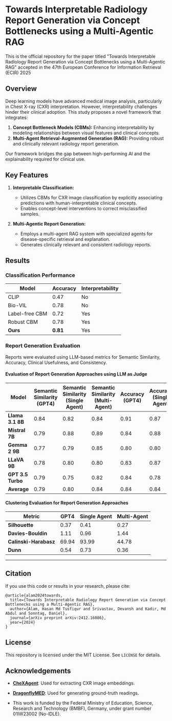 
# Towards Interpretable Radiology Report Generation via Concept Bottlenecks using a Multi-Agentic RAG

This is the official repository for the paper titled "Towards Interpretable Radiology Report Generation via Concept Bottlenecks using a Multi-Agentic RAG" accepted in the 47th European Conference for Information Retrieval (ECIR) 2025

## Overview

Deep learning models have advanced medical image analysis, particularly in Chest X-ray (CXR) interpretation. However, interpretability challenges hinder their clinical adoption. This study proposes a novel framework that integrates:

1. **Concept Bottleneck Models (CBMs):** Enhancing interpretability by modeling relationships between visual features and clinical concepts.
2. **Multi-Agent Retrieval-Augmented Generation (RAG):** Providing robust and clinically relevant radiology report generation.

Our framework bridges the gap between high-performing AI and the explainability required for clinical use.


## Key Features

1. **Interpretable Classification:**
   - Utilizes CBMs for CXR image classification by explicitly associating predictions with human-interpretable clinical concepts.
   - Enables concept-level interventions to correct misclassified samples.

2. **Multi-Agentic Report Generation:**
   - Employs a multi-agent RAG system with specialized agents for disease-specific retrieval and explanation.
   - Generates clinically relevant and consistent radiology reports.

## Results

### Classification Performance
| Model                     | Accuracy | Interpretability |
|---------------------------|----------|------------------|
| CLIP                      | 0.47     | No               |
| Bio-VIL                   | 0.78     | No               |
| Label-free CBM            | 0.72     | Yes              |
| Robust CBM                | 0.78     | Yes              |
| **Ours**                  | **0.81** | Yes              |

### Report Generation Evaluation
Reports were evaluated using LLM-based metrics for Semantic Similarity, Accuracy, Clinical Usefulness, and Consistency.

#### Evaluation of Report Generation Approaches using LLM as Judge

| **Model**            | **Semantic Similarity (GPT4)** | **Semantic Similarity (Single Agent)** | **Semantic Similarity (Multi-Agent)** | **Accuracy (GPT4)** | **Accuracy (Single Agent)** | **Accuracy (Multi-Agent)** | **Correctness (GPT4)** | **Correctness (Single Agent)** | **Correctness (Multi-Agent)** | **Clinical Usefulness (GPT4)** | **Clinical Usefulness (Single Agent)** | **Clinical Usefulness (Multi-Agent)** | **Consistency (GPT4)** | **Consistency (Single Agent)** | **Consistency (Multi-Agent)** |
|-----------------------|--------------------------------|-----------------------------------------|---------------------------------------|---------------------|----------------------------|----------------------------|------------------------|-------------------------------|-------------------------------|--------------------------------|----------------------------------------|----------------------------------------|-------------------------|--------------------------------|--------------------------------|
| **Llama 3.1 8B**      | 0.84                          | 0.82                                    | 0.84                                 | 0.91                | 0.87                       | 0.91                       | 0.92                   | 0.88                          | 0.91                          | 0.89                           | 0.85                                   | 0.84                                   | 0.93                    | 0.85                           | 0.89                           |
| **Mistral 7B**        | 0.79                          | 0.88                                    | 0.89                                 | 0.84                | 0.88                       | 0.94                       | 0.85                   | 0.85                          | 0.95                          | 0.88                           | 0.92                                   | 0.96                                   | 0.86                    | 0.88                           | 0.96                           |
| **Gemma 2 9B**        | 0.77                          | 0.79                                    | 0.85                                 | 0.80                | 0.80                       | 0.82                       | 0.81                   | 0.83                          | 0.87                          | 0.69                           | 0.67                                   | 0.78                                   | 0.76                    | 0.77                           | 0.83                           |
| **LLaVA 9B**          | 0.78                          | 0.80                                    | 0.80                                 | 0.83                | 0.87                       | 0.89                       | 0.86                   | 0.86                          | 0.91                          | 0.78                           | 0.82                                   | 0.86                                   | 0.80                    | 0.83                           | 0.89                           |
| **GPT 3.5 Turbo**     | 0.79                          | 0.75                                    | 0.82                                 | 0.84                | 0.78                       | 0.86                       | 0.86                   | 0.79                          | 0.88                          | 0.81                           | 0.75                                   | 0.86                                   | 0.84                    | 0.76                           | 0.88                           |
| **Average**           | 0.79                          | 0.80                                    | 0.84                                 | 0.84                | 0.84                       | 0.88                       | 0.86                   | 0.84                          | 0.90                          | 0.81                           | 0.80                                   | 0.86                                   | 0.84                    | 0.81                           | 0.89                           |


#### Clustering Evaluation for Report Generation Approaches

| **Metric**           | **GPT4** | **Single Agent** | **Multi-Agent** |
|-----------------------|----------|------------------|-----------------|
| **Silhouette**        | 0.37     | 0.41             | 0.27            |
| **Davies-Bouldin**    | 1.11     | 0.96             | 1.44            |
| **Calinski-Harabasz** | 69.94    | 93.99            | 44.78           |
| **Dunn**              | 0.54     | 0.73             | 0.36            |


---

## Citation
If you use this code or results in your research, please cite:

```
@article{alam2024towards,
  title={Towards Interpretable Radiology Report Generation via Concept Bottlenecks using a Multi-Agentic RAG},
  author={Alam, Hasan Md Tusfiqur and Srivastav, Devansh and Kadir, Md Abdul and Sonntag, Daniel},
  journal={arXiv preprint arXiv:2412.16086},
  year={2024}
}
```

## License
This repository is licensed under the MIT License. See `LICENSE` for details.

## Acknowledgements
- **[CheXAgent](https://huggingface.co/StanfordAIMI/CheXagent-8b)**: Used for extracting CXR image embeddings.
- **[DragonflyMED](https://huggingface.co/togethercomputer/Llama-3-8B-Dragonfly-Med-v1)**: Used for generating ground-truth readings.

- This work is funded by the Federal Ministry of Education, Science, Research and Technology (BMBF), Germany, under grant number 01IW23002 (No-IDLE).
